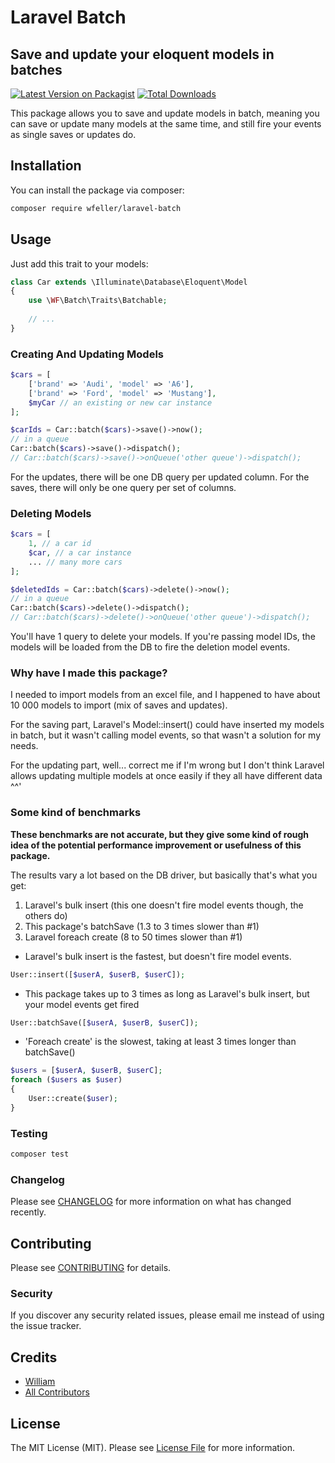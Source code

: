 # Laravel Batch
## Save and update your eloquent models in batches

[![Latest Version on Packagist](https://img.shields.io/packagist/v/wfeller/laravel-batch.svg?style=flat-square)](https://packagist.org/packages/wfeller/laravel-batch)
[![Total Downloads](https://img.shields.io/packagist/dt/wfeller/laravel-batch.svg?style=flat-square)](https://packagist.org/packages/wfeller/laravel-batch)

This package allows you to save and update models in batch, meaning you can save or
update many models at the same time, and still fire your events as single saves or
updates do.

## Installation

You can install the package via composer:

```bash
composer require wfeller/laravel-batch
```

## Usage

Just add this trait to your models:
``` php
class Car extends \Illuminate\Database\Eloquent\Model
{
    use \WF\Batch\Traits\Batchable;
    
    // ...
}
```

### Creating And Updating Models

``` php
$cars = [
    ['brand' => 'Audi', 'model' => 'A6'],
    ['brand' => 'Ford', 'model' => 'Mustang'],
    $myCar // an existing or new car instance
];

$carIds = Car::batch($cars)->save()->now();
// in a queue
Car::batch($cars)->save()->dispatch();
// Car::batch($cars)->save()->onQueue('other queue')->dispatch();
```

For the updates, there will be one DB query per updated column. For the saves, there will
only be one query per set of columns.

### Deleting Models

``` php
$cars = [
    1, // a car id
    $car, // a car instance
    ... // many more cars
];

$deletedIds = Car::batch($cars)->delete()->now();
// in a queue
Car::batch($cars)->delete()->dispatch();
// Car::batch($cars)->delete()->onQueue('other queue')->dispatch();
```

You'll have 1 query to delete your models. If you're passing model IDs, the models will be loaded from the DB to fire the deletion model events.

### Why have I made this package?

I needed to import models from an excel file, and I happened to have about 10 000 models
to import (mix of saves and updates).

For the saving part, Laravel's Model::insert() could have inserted my models in batch, but
it wasn't calling model events, so that wasn't a solution for my needs.

For the updating part, well... correct me if I'm wrong but I don't think Laravel allows
updating multiple models at once easily if they all have different data ^^'

### Some kind of benchmarks

**These benchmarks are not accurate, but they give some kind of rough idea of the potential performance improvement or usefulness of this package.**

The results vary a lot based on the DB driver, but basically that's what you get:
1. Laravel's bulk insert (this one doesn't fire model events though, the others do)
2. This package's batchSave (1.3 to 3 times slower than #1)
3. Laravel foreach create (8 to 50 times slower than #1)


* Laravel's bulk insert is the fastest, but doesn't fire model events.
``` php
User::insert([$userA, $userB, $userC]);
```

* This package takes up to 3 times as long as Laravel's bulk insert, but your model events get fired
``` php
User::batchSave([$userA, $userB, $userC]);
```

* 'Foreach create' is the slowest, taking at least 3 times longer than batchSave()
``` php
$users = [$userA, $userB, $userC];
foreach ($users as $user) 
{
    User::create($user);
}
```

### Testing

``` bash
composer test
```

### Changelog

Please see [CHANGELOG](CHANGELOG.md) for more information on what has changed recently.

## Contributing

Please see [CONTRIBUTING](CONTRIBUTING.md) for details.

### Security

If you discover any security related issues, please email me instead of using the issue tracker.

## Credits

- [William](https://github.com/wfeller)
- [All Contributors](../../contributors)

## License

The MIT License (MIT). Please see [License File](LICENSE.md) for more information.
